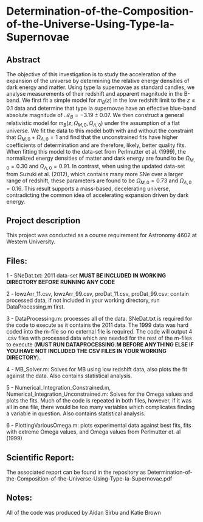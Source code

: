 # Determination-of-the-Composition-of-the-Universe-Using-Type-Ia-Supernovae

## Abstract
The objective of this investigation is to study the acceleration of the expansion of the universe by
determining the relative energy densities of dark energy and matter. Using type Ia supernovae as
standard candles, we analyse measurements of their redshift and apparent magnitude in the B-band.
We first fit a simple model for $m_B(z)$ in the low redshift limit to the $z \leq 0.1$ data and determine that
type Ia supernovae have an effective blue-band absolute magnitude of $\mathscr{M}_B = −3.19 \pm 0.07$. We then
construct a general relativistic model for $m_B(z;\Omega_{M,0},\Omega_{\Lambda,0})$ under the assumption of a flat universe.
We fit the data to this model both with and without the constraint that $\Omega_{M,0} + \Omega_{\Lambda,0} = 1$ and find that
the unconstrained fits have higher coefficients of determination and are therefore, likely, better quality
fits. When fitting this model to the data-set from Perlmutter et al. (1999), the normalized energy
densities of matter and dark energy are found to be $\Omega_{M,0} = 0.30$ and $\Omega_{\Lambda,0} = 0.91$. In contrast, when
using the updated data-set from Suzuki et al. (2012), which contains many more SNe over a larger
range of redshift, these parameters are found to be $\Omega_{M,0} = 0.73$ and $\Omega_{\Lambda,0} = 0.16$. This result supports
a mass-based, decelerating universe, contradicting the common idea of accelerating expansion driven
by dark energy.

## Project description
This project was conducted as a course requirement for Astronomy 4602 at Western University.

## Files:

1 - SNeDat.txt: 2011 data-set **MUST BE INCLUDED IN WORKING DIRECTORY BEFORE RUNNING ANY CODE**

2 - lowzArr_11.csv, lowzArr_99.csv, proDat_11.csv, proDat_99.csv: contain processed data, if not included in your working
    directory, run DataProcessing.m first.

3 - DataProcessing.m: processes all of the data. SNeDat.txt is required for the code to execute as it contains the 2011 data.
    The 1999 data was hard coded into the m-file so no external file is required. The code will output 4 .csv files with
    processed data which are needed for the rest of the m-files to execute (**MUST RUN DATAPROCESSING.M BEFORE ANYTHING 
    ELSE IF YOU HAVE NOT INCLUDED THE CSV FILES IN YOUR WORKING DIRECTORY**).

4 - MB_Solver.m: Solves for MB using low redshift data, also plots the fit against the data. Also contains statistical analysis.

5 - Numerical_Integration_Constrained.m, Numerical_Integration_Unconstrained.m: Solves for the Omega values and plots the fits.
    Much of the code is repeated in both files, however, if it was all in one file, there would be too many variables which
    complicates finding a variable in question. Also contains statistical analysis.

6 - PlottingVariousOmega.m: plots experimental data against best fits, fits with extreme Omega values, and Omega values from
    Perlmutter et. al (1999)

## Scientific Report:

The associated report can be found in the repository as Determination-of-the-Composition-of-the-Universe-Using-Type-Ia-Supernovae.pdf

## Notes:

All of the code was produced by Aidan Sirbu and Katie Brown
